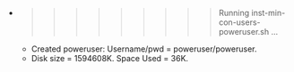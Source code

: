 * >>>>>>>>> Running inst-min-con-users-poweruser.sh ...
  * Created poweruser: Username/pwd = poweruser/poweruser.
  * Disk size = 1594608K. Space Used = 36K.
